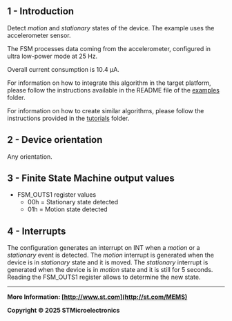 ## 1 - Introduction

Detect *motion* and *stationary* states of the device. The example uses the accelerometer sensor.

The FSM processes data coming from the accelerometer, configured in ultra low-power mode at 25 Hz.

Overall current consumption is 10.4 µA.

For information on how to integrate this algorithm in the target platform, please follow the instructions available in the README file of the [examples](../../../examples) folder.

For information on how to create similar algorithms, please follow the instructions provided in the [tutorials](../../../tutorials) folder.

## 2 - Device orientation

Any orientation.

## 3 - Finite State Machine output values

- FSM_OUTS1 register values
  - 00h = Stationary state detected
  - 01h = Motion state detected

## 4 - Interrupts

The configuration generates an interrupt on INT when a *motion* or a *stationary* event is detected. The *motion* interrupt is generated when the device is in *stationary* state and it is moved. The *stationary* interrupt is generated when the device is in *motion* state and it is still for 5 seconds. Reading the FSM_OUTS1 register allows to determine the new state.

------

**More Information: [http://www.st.com](http://st.com/MEMS)**

**Copyright © 2025 STMicroelectronics**